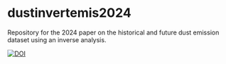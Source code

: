 # dustinvertemis2024
Repository for the 2024 paper on the historical and future dust emission dataset using an inverse analysis.

[![DOI](https://zenodo.org/badge/DOI/10.5281/zenodo.14597684.svg)](https://doi.org/10.5281/zenodo.14597684)


